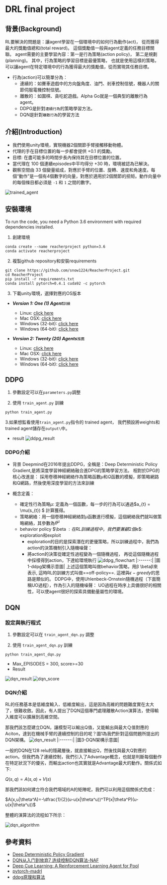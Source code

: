 # DRL final project

## 背景(Background)
RL要解決的問題是：讓agent學習在一個環境中的如何行為動作(act)， 從而獲得最大的獎勵值總和(total reward)。
這個獎勵值一般與agent定義的任務目標關聯。
agent需要的主要學習內容：第一是行為策略(action policy)， 第二是規劃(planning)。
其中，行為策略的學習目標是最優策略， 也就是使用這樣的策略，
可以讓agent在特定環境中的行為獲得最大的獎勵值，從而實現其任務目標。

* 行為(action)可以簡單分為：
  * 連續的：如賽車遊戲中的方向盤角度、油門、剎車控制信號，機器人的關節伺服電機控制信號。
  * 離散的：如圍棋、貪吃蛇遊戲。Alpha Go就是一個典型的離散行為agent。
  * DDPG是針對`連續行為`的策略學習方法。
  * DQN是針對`離散行為`的學習方法


## 介紹(Introduction)
* 我們使用unity環境，實現機器2個關節手臂接觸移動物體。
* 代理的手在目標位置的每一步都會提供 +0.1 的獎勵。
* 目標: 在盡可能多的時間步長內保持其在目標位置的位置。
* 當代理在 100 個連續episodes中平均得分 +30 時，環境被認為已解決。
* 觀察空間由 33 個變量組成，對應於手臂的位置、旋轉、速度和角速度。每個“動作”是一個有4個數字的向量，對應於適用於2個關節的扭矩。動作向量中的每個條目都必須是 `-1` 和 `1` 之間的數字。

![trained_agent](outputs/agent_after.gif)

## 安裝環境
To run the code, you need a Python 3.6 environment with required dependencies installed.

1. 創建環境

```
conda create --name reacherproject python=3.6
conda activate reacherproject
```

2. 複製github repository和安裝requirements

```
git clone https://github.com/snow1224/ReacherProject.git
cd ReacherProject
pip install -r requirements.txt
conda install pytorch=0.4.1 cuda92 -c pytorch
```
3. 下載unity環境，選擇對應的OS版本

- **_Version 1: One (1) Agent_**`訓練`
  - Linux: [click here](https://s3-us-west-1.amazonaws.com/udacity-drlnd/P2/Reacher/one_agent/Reacher_Linux.zip)
  - Mac OSX: [click here](https://s3-us-west-1.amazonaws.com/udacity-drlnd/P2/Reacher/one_agent/Reacher.app.zip)
  - Windows (32-bit): [click here](https://s3-us-west-1.amazonaws.com/udacity-drlnd/P2/Reacher/one_agent/Reacher_Windows_x86.zip)
  - Windows (64-bit): [click here](https://s3-us-west-1.amazonaws.com/udacity-drlnd/P2/Reacher/one_agent/Reacher_Windows_x86_64.zip)

- **_Version 2: Twenty (20) Agents_**`推薦`
  - Linux: [click here](https://s3-us-west-1.amazonaws.com/udacity-drlnd/P2/Reacher/Reacher_Linux.zip)
  - Mac OSX: [click here](https://s3-us-west-1.amazonaws.com/udacity-drlnd/P2/Reacher/Reacher.app.zip)
  - Windows (32-bit): [click here](https://s3-us-west-1.amazonaws.com/udacity-drlnd/P2/Reacher/Reacher_Windows_x86.zip)
  - Windows (64-bit): [click here](https://s3-us-west-1.amazonaws.com/udacity-drlnd/P2/Reacher/Reacher_Windows_x86_64.zip)

## DDPG

1. 參數設定可以在`parameters.py`調整

2. 使用 `train_agent.py` 訓練

```
python train_agent.py
```

3.如果想監看使用`train_agent.py`指令的 trained agent， 我們預設將weights和 trained agent儲存在`output\`中。

* result
![ddpg_result](ddpg_result.png)

### DDPG介紹
* 背景
Deepmind在2016年提出DDPG，全稱是：Deep Deterministic Policy Gradient,是將深度學習神經網絡融合進DPG的策略學習方法。
相對於DPG的核心改進是： 採用卷積神經網絡作為策略函數$\mu$和$Q$函數的模擬，即策略網路和Q網路，然後使用深度學習的方法來訓練

* 概念定義：
  * 確定性行為策略$\mu$: 定義為一個函數，每一步的行為可以通過$a_{t} = \mu(s_{t}) $ 計算獲得。
  * 策略網絡：用一個卷積神經網絡對$\mu$函數進行模擬，這個網絡我們就叫做策略網絡，其參數為$\theta^{\mu}$
  * behavior policy $\beta $: 在RL訓練過程中，我們要兼顧2個$e$: exploration和exploit
    * exploration的目的是探索潛在的更優策略，所以訓練過程中，我們為action的決策機制引入隨機噪聲：
    * 將action的決策從確定性過程變為一個隨機過程， 再從這個隨機過程中採樣得到action，下達給環境執行
    ![ddpg_flowchart](ddpg_flowchart.png)
    |:------:|
    |圖1-ddpg架構示意圖|
上述這個策略叫做behavior策略，用β \betaβ來表示, 這時RL的訓練方式叫做==off-policy==.
這裡與$\epsilon-greedy$的思路是類似的。
DDPG中，使用Uhlenbeck-Ornstein隨機過程（下面簡稱UO過程），作為引入的隨機噪聲：
UO過程在時序上具備很好的相關性，可以使agent很好的探索具備動量屬性的環境。


## DQN
### 設定與執行程式
1. 參數設定可以在 `train_agent_dqn.py` 調整

2. 使用 `train_agent_dqn.py` 訓練 

```
python train_agent_dqn.py
```

*	Max_EPISODES = 300, score>=30
*	Result 

![dqn_result](outputs/dqn_result.png)
![dqn_score](outputs/dqn_score.png)

### DQN介紹
RL的任務基本是低維度輸入、低維度輸出，這是因為高維的問題難度實在太大了，很難收斂。因此，有人提出了DQN這個專門處理離散Action演算法，使得輸入維度可以擴展到高維空間。

那我們該怎麼建立DQN，讓模型可以輸出Q值，又能輸出與最大Ｑ值對應的Aciton，達到在機械手臂的連續控制的目的呢？圖1為我們針對這個問題所提出的DQN架構。
![dqn_result](dqn_arch.png)
|:------:|
|圖3-DQN架構示意圖|

一般的DQN在128 relu的隱藏層後，就直接輸出Q，然後找與最大Q對應的action。但我們為了連續控制，我們引入了Advantage概念，也就是判斷每個動作在特定狀況下的優劣，而輸出action也其實就是Advantage最大的動作。關係式如下:

$Q(s,q)=A(s,a)+V(s)$

那我們該如何建立符合我們場域的A的矩陣呢，我們可以利用這個關係式完成：

$A(x,u|\theta^A)=-\dfrac{1}{2}(u-u(x|\theta^u))^TP(x|\theta^P)(u-u(x|\theta^u))$

整體的演算法的流程如下所示：

![dqn_algorithm](dqn_algorithm.png)
 
## 參考資料
* [Deep Deterministic Policy Gradient](https://arxiv.org/abs/1509.02971)
* [DQN从入门到放弃7 连续控制DQN算法-NAF](https://zhuanlan.zhihu.com/p/21609472)
* [Deep Cue Learning: A Reinforcement Learning Agent for Pool](https://github.com/pyliaorachel/CS229-pool)
* [pytorch-madrl](https://github.com/ChenglongChen/pytorch-DRL)
* [ddpg原理和算法](https://blog.csdn.net/kenneth_yu/article/details/78478356)